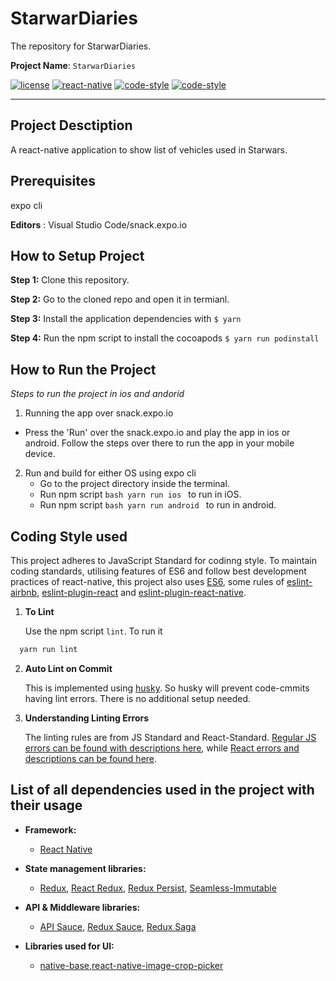 # StarwarDiaries

The repository for StarwarDiaries.

**Project Name**: `StarwarDiaries`

[![license](https://img.shields.io/badge/LICENSE-MIT-brightgreen)](https://opensource.org/licenses/mit-license.html)
[![react-native](https://img.shields.io/badge/react--native-61.0.4-brightgreen)](https://facebook.github.io/react-native/docs/0.59/getting-started)
[![code-style](https://img.shields.io/badge/code--style-eslint%3Arecommended-brightgreen)](https://eslint.org/docs/rules/)
[![code-style](https://img.shields.io/badge/code--style-react%2Frecommended-brightgreen)](https://github.com/yannickcr/eslint-plugin-react#recommended)

---

##  Project Desctiption
A react-native application to show list of vehicles used in Starwars.

## Prerequisites

expo cli

**Editors** : Visual Studio Code/snack.expo.io

## How to Setup Project

**Step 1:** Clone this repository.

**Step 2:** Go to the cloned repo and open it in termianl.

**Step 3:** Install the application dependencies with `$ yarn`

**Step 4:** Run the npm script to install the cocoapods `$ yarn run podinstall`

## How to Run the Project

_Steps to run the project in ios and andorid_

1. Running the app over snack.expo.io
  * Press the 'Run' over the snack.expo.io and play the app in ios or android. Follow the steps over there to run the app in your mobile device.

2. Run and build for either OS using expo cli
    * Go to the project directory inside the terminal.
    * Run npm script ```bash yarn run ios ``` to run in iOS.
    * Run npm script ```bash yarn run android ``` to run in android.

## Coding Style used

This project adheres to JavaScript Standard for codinng style. To maintain coding standards, utilising features of ES6 and follow best development practices of react-native, this project also uses [ES6](http://es6-features.org/#Constants), some rules of [eslint-airbnb](https://github.com/airbnb/javascript), [eslint-plugin-react](https://github.com/yannickcr/eslint-plugin-react) and [eslint-plugin-react-native](https://github.com/intellicode/eslint-plugin-react-native).

1. **To Lint**
  
   Use the npm script `lint`. To run it
  ```bash 
    yarn run lint
  ```
2. **Auto Lint on Commit**
   
   This is implemented using [husky](https://github.com/typicode/husky). So husky will prevent code-cmmits having lint errors. There is no additional setup needed.

3. **Understanding Linting Errors**

   The linting rules are from JS Standard and React-Standard.  [Regular JS errors can be found with descriptions here](http://eslint.org/docs/rules/), while [React errors and descriptions can be found here](https://github.com/yannickcr/eslint-plugin-react).


## List of all dependencies used in the project with their usage

- **Framework:**
  - [React Native](https://github.com/facebook/react-native)

- **State management libraries:** 
  - [Redux](http://redux.js.org/), [React Redux](https://react-redux.js.org/), [Redux Persist](https://github.com/rt2zz/redux-persist), [Seamless-Immutable](https://github.com/rtfeldman/seamless-immutable)

- **API & Middleware libraries:**
  - [API Sauce](https://github.com/infinitered/apisauce), [Redux Sauce](https://github.com/jkeam/reduxsauce), [Redux Saga](https://redux-saga.js.org/)
  
- **Libraries used for UI:**
  - [native-base](https://nativebase.io/),[react-native-image-crop-picker](https://github.com/ivpusic/react-native-image-crop-picker)
  
